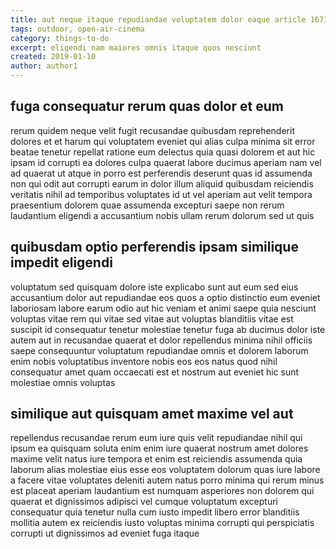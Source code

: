 ```yaml
---
title: aut neque itaque repudiandae voluptatem dolor eaque article 1673
tags: outdoor, open-air-cinema
category: things-to-do
excerpt: eligendi nam maiores omnis itaque quos nesciunt
created: 2019-01-10
author: author1
---
```


## fuga consequatur rerum quas dolor et eum

rerum quidem neque velit fugit recusandae quibusdam reprehenderit dolores et et harum qui voluptatem eveniet qui alias culpa minima sit error beatae tenetur repellat ratione eum delectus quia quasi dolorem et aut hic ipsam id corrupti ea dolores culpa quaerat labore ducimus aperiam nam vel ad quaerat ut atque in porro est perferendis deserunt quas id assumenda non qui odit aut corrupti earum in dolor illum aliquid quibusdam reiciendis veritatis nihil ad temporibus voluptates id ut vel aperiam aut velit tempora praesentium dolorem quae assumenda excepturi saepe non rerum laudantium eligendi a accusantium nobis ullam rerum dolorum sed ut quis

## quibusdam optio perferendis ipsam similique impedit eligendi

voluptatum sed quisquam dolore iste explicabo sunt aut eum sed eius accusantium dolor aut repudiandae eos quos a optio distinctio eum eveniet laboriosam labore earum odio aut hic veniam et animi saepe quia nesciunt voluptas vitae rem qui vitae sed vitae aut voluptas blanditiis vitae est suscipit id consequatur tenetur molestiae tenetur fuga ab ducimus dolor iste autem aut in recusandae quaerat et dolor repellendus minima nihil officiis saepe consequuntur voluptatum repudiandae omnis et dolorem laborum enim nobis voluptatibus inventore nobis eos eos natus quod nihil consequatur amet quam occaecati est et nostrum aut eveniet hic sunt molestiae omnis voluptas

## similique aut quisquam amet maxime vel aut

repellendus recusandae rerum eum iure quis velit repudiandae nihil qui ipsum ea quisquam soluta enim enim iure quaerat nostrum amet dolores maxime velit natus iure tempora et enim est reiciendis assumenda quia laborum alias molestiae eius esse eos voluptatem dolorum quas iure labore a facere vitae voluptates deleniti autem natus porro minima qui rerum minus est placeat aperiam laudantium est numquam asperiores non dolorem qui quaerat et dignissimos adipisci vel cumque voluptatum excepturi consequatur quia tenetur nulla cum iusto impedit libero error blanditiis mollitia autem ex reiciendis iusto voluptas minima corrupti qui perspiciatis corrupti ut dignissimos ad eveniet fuga itaque
